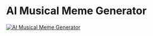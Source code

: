 # AI Musical Meme Generator

[![AI Musical Meme Generator](https://img.youtube.com/vi/E4xG7E4Hug8/0.jpg)](https://www.youtube.com/watch?v=E4xG7E4Hug8)
